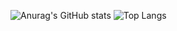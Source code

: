 <!--[![Anurag's GitHub stats](https://github-readme-stats.vercel.app/api?username=ryanm2711?theme=github_dark)](https://github.com/anuraghazra/github-readme-stats)-->
![Anurag's GitHub stats](https://github-readme-stats-ryanm2711.vercel.app/api?username=ryanm2711&show_icons=true&theme=tokyonight)
![Top Langs](https://github-readme-stats-ryanm2711.vercel.app/api/top-langs/?username=ryanm2711&layout=compact&theme=tokyonight)

<!--
**ryanm2711/ryanm2711** is a ✨ _special_ ✨ repository because its `README.md` (this file) appears on your GitHub profile.

Here are some ideas to get you started:

- 🔭 I’m currently working on ...
- 🌱 I’m currently learning ...
- 👯 I’m looking to collaborate on ...
- 🤔 I’m looking for help with ...
- 💬 Ask me about ...
- 📫 How to reach me: ...
- 😄 Pronouns: ...
- ⚡ Fun fact: ...
-->
